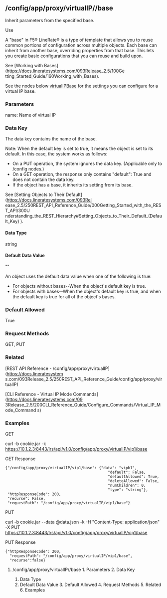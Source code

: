 ## /config/app/proxy/virtualIP/<name>/base

Inherit parameters from the specified base.

Use

A "base" in F5® LineRate® is a type of template that allows you to reuse
common portions of configuration across multiple objects. Each base can
inherit from another base, overriding properties from that base. This lets you
create basic configurations that you can reuse and build upon.

See [Working with Bases](https://docs.lineratesystems.com/093Release_2.5/100Ge
tting_Started_Guide/160Working_with_Bases).

See the nodes below
[virtualIPBase](/REST_API_Reference_Guide/config/app/proxy/virtualIPBase) for
the settings you can configure for a virtual IP base.

### Parameters

name: Name of virtual IP

### Data Key

The data key contains the name of the base.

Note: When the default key is set to true, it means the object is set to its
default. In this case, the system works as follows:

  * On a PUT operation, the system ignores the data key. (Applicable only to /config nodes.)
  * On a GET operation, the response only contains "default": True and does not contain the data key.
  * If the object has a base, it inherits its setting from its base.

See [Setting Objects to Their Default](https://docs.lineratesystems.com/093Rel
ease_2.5/250REST_API_Reference_Guide/000Getting_Started_with_the_REST_API/300U
nderstanding_the_REST_Hierarchy#Setting_Objects_to_Their_Default_(Default_Key)
).

#### Data Type

string

#### Default Data Value

""

An object uses the default data value when one of the following is true:

  * For objects without bases--When the object's default key is true.
  * For objects with bases--When the object's default key is true, and when the default key is true for all of the object's bases.

### Default Allowed

True

### Request Methods

GET, PUT

### Related

[REST API Reference - /config/app/proxy/virtualIP](https://docs.lineratesystem
s.com/093Release_2.5/250REST_API_Reference_Guide/config/app/proxy/virtualIP)

[CLI Reference - Virtual IP Mode Commands](https://docs.lineratesystems.com/09
3Release_2.5/200CLI_Reference_Guide/Configure_Commands/Virtual_IP_Mode_Command
s)

### Examples

GET

curl -b cookie.jar -k
https://10.1.2.3:8443/lrs/api/v1.0/config/app/proxy/virtualIP/vip1/base

GET Response

    
    {"/config/app/proxy/virtualIP/vip1/base": {"data": "vipb1",
                                                  "default": False,
                                                  "defaultAllowed": True,
                                                  "deleteAllowed": False,
                                                  "numChildren": 0,
                                                  "type": "string"},
     "httpResponseCode": 200,
     "recurse": False,
     "requestPath": "/config/app/proxy/virtualIP/vip1/base"}
    

PUT

curl -b cookie.jar --data @data.json -k -H "Content-Type: application/json" -X
PUT https://10.1.2.3:8443/lrs/api/v1.0/config/app/proxy/virtualIP/vip1/base

PUT Response

    
    {"httpResponseCode": 200,
      "requestPath": "/config/app/proxy/virtualIP/vip1/base",
      "recurse":false}

  1. /config/app/proxy/virtualIP/<name>/base
    1. Parameters
    2. Data Key
      1. Data Type
      2. Default Data Value
    3. Default Allowed
    4. Request Methods
    5. Related
    6. Examples

